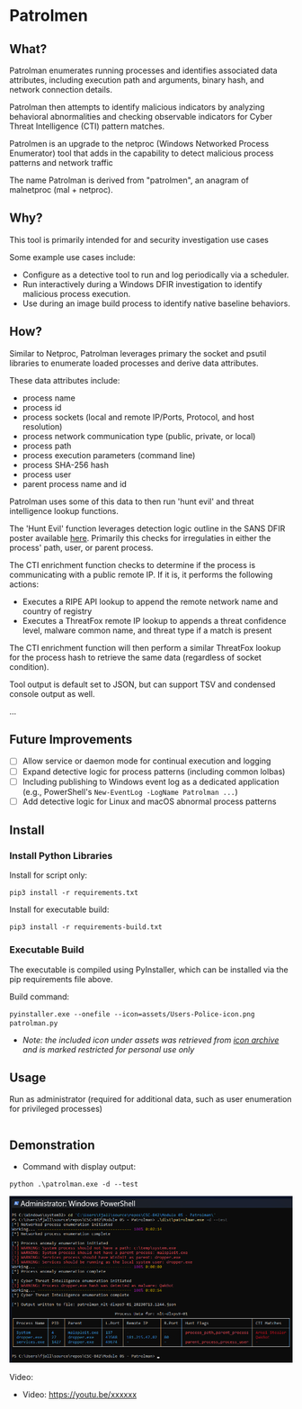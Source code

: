 # Patrolmen

## What?

Patrolman enumerates running processes and identifies associated data attributes, including execution path and arguments, binary hash, and network connection details. 

Patrolman then attempts to identify malicious indicators by analyzing behavioral abnormalities and checking observable indicators for Cyber Threat Intelligence (CTI) pattern matches.

Patrolmen is an upgrade to the netproc (Windows Networked Process Enumerator) tool that adds in the capability to detect malicious process patterns and network traffic

The name Patrolman is derived from "patrolmen", an anagram of malnetproc (mal + netproc).

## Why?

This tool is primarily intended for and security investigation use cases

Some example use cases include:
- Configure as a detective tool to run and log periodically via a scheduler.
- Run interactively during a Windows DFIR investigation to identify malicious process execution.
- Use during an image build process to identify native baseline behaviors.


## How?

Similar to Netproc, Patrolman leverages primary the socket and psutil libraries to enumerate loaded processes and derive data attributes.

These data attributes include:
- process name
- process id
- process sockets (local and remote IP/Ports, Protocol, and host resolution)
- process network communication type (public, private, or local)
- process path
- process execution parameters (command line)
- process SHA-256 hash
- process user
- parent process name and id

Patrolman uses some of this data to then run 'hunt evil' and threat intelligence lookup functions.

The 'Hunt Evil' function leverages detection logic outline in the SANS DFIR poster available [here](https://www.sans.org/posters/hunt-evil/). Primarily this checks for irregulaties in either the process' path, user, or parent process.

The CTI enrichment function checks to determine if the process is communicating with a public remote IP. If it is, it performs the following actions:
- Executes a RIPE API lookup to append the remote network name and country of registry
- Executes a ThreatFox remote IP lookup to appends a threat confidence level, malware common name, and threat type if a match is present

The CTI enrichment function will then perform a similar ThreatFox lookup for the process hash to retrieve the same data (regardless of socket condition).

Tool output is default set to JSON, but can support TSV and condensed console output as well.

...


## Future Improvements

- [ ] Allow service or daemon mode for continual execution and logging
- [ ] Expand detective logic for process patterns (including common lolbas)
- [ ] Including publishing to Windows event log as a dedicated application (e.g., PowerShell's `New-EventLog -LogName Patrolman ...`)
- [ ] Add detective logic for Linux and macOS abnormal process patterns

## Install


### Install Python Libraries

Install for script only:
```
pip3 install -r requirements.txt
```

Install for executable build:
```
pip3 install -r requirements-build.txt
```


### Executable Build

The executable is compiled using PyInstaller, which can be installed via the pip requirements file above. 

Build command:
```
pyinstaller.exe --onefile --icon=assets/Users-Police-icon.png patrolman.py
```
- _Note: the included icon under assets was retrieved from [icon archive](https://www.iconarchive.com/show/windows-8-icons-by-icons8/Users-Police-icon.html) and is marked restricted for personal use only_


## Usage

Run as administrator (required for additional data, such as user enumeration for privileged processes)


```

```

## Demonstration

- Command with display output:
```
python .\patrolman.exe -d --test
```
![screenshot](assets/demo-patrolman-1.png)

Video:

- Video: https://youtu.be/xxxxxx
